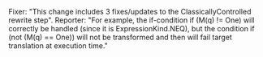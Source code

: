 Fixer: "This change includes 3 fixes/updates to the ClassicallyControlled rewrite step". Reporter: "For example, the if-condition if (M(q) != One) will correctly be handled (since it is ExpressionKind.NEQ), but the condition if (not (M(q) == One)) will not be transformed and then will fail target translation at execution time."